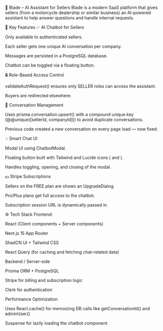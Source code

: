 🧠 Blade – AI Assistant for Sellers
Blade is a modern SaaS platform that gives sellers (from a motorcycle dealership or similar business) an AI-powered assistant to help answer questions and handle internal requests.

🔧 Key Features
✅ AI Chatbot for Sellers

Only available to authenticated sellers.

Each seller gets one unique AI conversation per company.

Messages are persisted in a PostgreSQL database.

Chatbot can be toggled via a floating button.

🔒 Role-Based Access Control

validateAuthRequest() ensures only SELLER roles can access the assistant.

Buyers are redirected elsewhere.

💬 Conversation Management

Uses prisma.conversation.upsert() with a compound unique key (@@unique([sellerId, companyId])) to avoid duplicate conversations.

Previous code created a new conversation on every page load — now fixed.

💡 Smart Chat UI

Modal UI using ChatbotModal.

Floating button built with Tailwind and Lucide icons (<MessageCircle /> and <X />).

Handles toggling, opening, and closing of the modal.

💵 Stripe Subscriptions

Sellers on the FREE plan are shown an UpgradeDialog.

Pro/Plus plans get full access to the chatbot.

Subscription session URL is dynamically passed in.

⚙️ Tech Stack
Frontend:

React (Client components + Server components)

Next.js 15 App Router

ShadCN UI + Tailwind CSS

React Query (for caching and fetching chat-related data)

Backend / Server-side

Prisma ORM + PostgreSQL

Stripe for billing and subscription logic

Clerk for authentication

Performance Optimization

Uses React.cache() for memoizing DB calls like getConversationId() and adminUser()

Suspense for lazily loading the chatbot component


